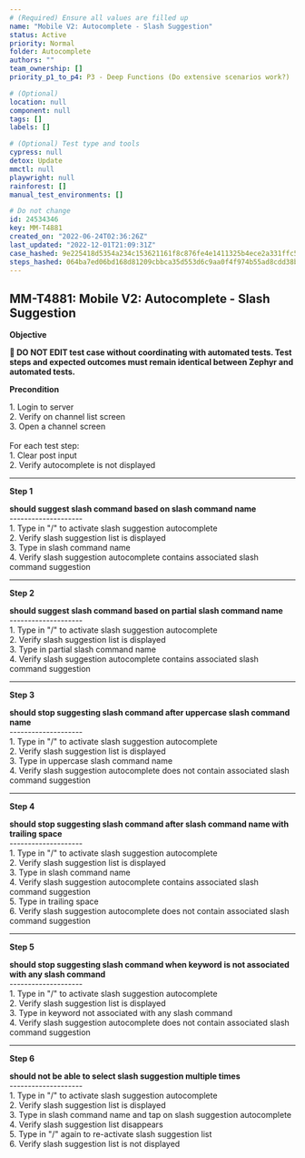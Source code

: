 ```yaml
---
# (Required) Ensure all values are filled up
name: "Mobile V2: Autocomplete - Slash Suggestion"
status: Active
priority: Normal
folder: Autocomplete
authors: ""
team_ownership: []
priority_p1_to_p4: P3 - Deep Functions (Do extensive scenarios work?)

# (Optional)
location: null
component: null
tags: []
labels: []

# (Optional) Test type and tools
cypress: null
detox: Update
mmctl: null
playwright: null
rainforest: []
manual_test_environments: []

# Do not change
id: 24534346
key: MM-T4881
created_on: "2022-06-24T02:36:26Z"
last_updated: "2022-12-01T21:09:31Z"
case_hashed: 9e225418d5354a234c153621161f8c876fe4e1411325b4ece2a331ffc5c55dcd5b50095219256c4245a26dd62dd7d59a
steps_hashed: 064ba7ed06bd168d81209cbbca35d553d6c9aa0f4f974b55ad8cdd38bfcfaef28cff76e603d0ad35b70920a5196c1203
---
```


<!-- (Auto-generated) Based on frontmatter's "key" and "name" -->

## MM-T4881: Mobile V2: Autocomplete - Slash Suggestion

**Objective**

**🛑 DO NOT EDIT test case without coordinating with automated tests. Test steps and expected outcomes must remain identical between Zephyr and automated tests.**

**Precondition**

1\. Login to server\
2\. Verify on channel list screen\
3\. Open a channel screen\
\
For each test step:\
1\. Clear post input\
2\. Verify autocomplete is not displayed

---

**Step 1**

**should suggest slash command based on slash command name**\
\--------------------\
1\. Type in "/" to activate slash suggestion autocomplete\
2\. Verify slash suggestion list is displayed\
3\. Type in slash command name\
4\. Verify slash suggestion autocomplete contains associated slash command suggestion

---

**Step 2**

**should suggest slash command based on partial slash command name**\
\--------------------\
1\. Type in "/" to activate slash suggestion autocomplete\
2\. Verify slash suggestion list is displayed\
3\. Type in partial slash command name\
4\. Verify slash suggestion autocomplete contains associated slash command suggestion

---

**Step 3**

**should stop suggesting slash command after uppercase slash command name**\
\--------------------\
1\. Type in "/" to activate slash suggestion autocomplete\
2\. Verify slash suggestion list is displayed\
3\. Type in uppercase slash command name\
4\. Verify slash suggestion autocomplete does not contain associated slash command suggestion

---

**Step 4**

**should stop suggesting slash command after slash command name with trailing space**\
\--------------------\
1\. Type in "/" to activate slash suggestion autocomplete\
2\. Verify slash suggestion list is displayed\
3\. Type in slash command name\
4\. Verify slash suggestion autocomplete contains associated slash command suggestion\
5\. Type in trailing space\
6\. Verify slash suggestion autocomplete does not contain associated slash command suggestion

---

**Step 5**

**should stop suggesting slash command when keyword is not associated with any slash command**\
\--------------------\
1\. Type in "/" to activate slash suggestion autocomplete\
2\. Verify slash suggestion list is displayed\
3\. Type in keyword not associated with any slash command\
4\. Verify slash suggestion autocomplete does not contain associated slash command suggestion

---

**Step 6**

**should not be able to select slash suggestion multiple times**\
\--------------------\
1\. Type in "/" to activate slash suggestion autocomplete\
2\. Verify slash suggestion list is displayed\
3\. Type in slash command name and tap on slash suggestion autocomplete\
4\. Verify slash suggestion list disappears\
5\. Type in "/" again to re-activate slash suggestion list\
6\. Verify slash suggestion list is not displayed
